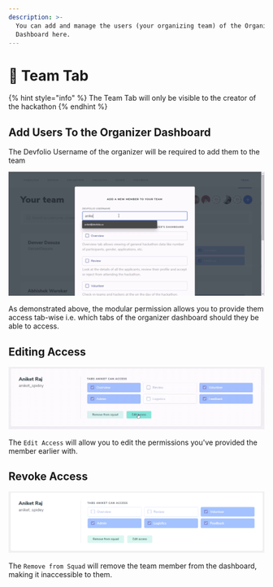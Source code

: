```yaml
---
description: >-
  You can add and manage the users (your organizing team) of the Organizer
  Dashboard here.
---
```


# 🤼 Team Tab

{% hint style="info" %}
The Team Tab will only be visible to the creator of the hackathon&#x20;
{% endhint %}

## Add Users To the Organizer Dashboard

The Devfolio Username of the organizer will be required to add them to the team

![](../../.gitbook/assets/add-team-member.gif)

As demonstrated above, the modular permission allows you to provide them access tab-wise i.e. which tabs of the organizer dashboard should they be able to access.

## Editing Access

![](../../.gitbook/assets/edit-permissions.gif)

The `Edit Access` will allow you to edit the permissions you've provided the member earlier with.

## Revoke Access

![](<../../.gitbook/assets/Untitled (1).png>)

The `Remove from Squad` will remove the team member from the dashboard, making it inaccessible to them.
